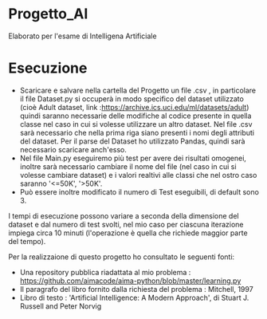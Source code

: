# Progetto_AI
Elaborato per l'esame di Intelligena Artificiale
# Esecuzione
- Scaricare e  salvare nella cartella del Progetto un file .csv , in particolare il file Dataset.py si occuperà in modo specifico del dataset utilizzato (cioè Adult dataset, link :https://archive.ics.uci.edu/ml/datasets/adult) quindi saranno necessarie delle modifiche al codice presente in quella classe nel caso in cui si volesse utilizzare un altro dataset. Nel file .csv sarà necessario che nella prima riga siano presenti i nomi degli attributi del dataset. Per il parse del Dataset ho utilizzato Pandas, quindi sarà necessario scaricare anch'esso.
- Nel file Main.py eseguiremo più test per avere dei risultati omogenei, inoltre sarà necessario cambiare il nome del file (nel caso in cui si volesse cambiare dataset) e i valori realtivi alle classi che nel ostro caso saranno '<=50K', '>50K'. 
- Può essere inoltre modificato il numero di Test eseguibili, di default sono 3.

I tempi di esecuzione possono variare a seconda della dimensione del dataset e  dal numero di test svolti, nel mio caso per ciascuna iterazione impiega circa 10 minuti (l'operazione è quella che richiede maggior parte del tempo).

Per la realizzaione di questo progetto ho consultato le seguenti fonti:
- Una repository pubblica riadattata al mio problema : https://github.com/aimacode/aima-python/blob/master/learning.py
- Il paragrafo del libro fornito dalla richiesta del problema : Mitchell, 1997
- Libro di testo : 'Artificial Intelligence: A Modern Approach', di Stuart J. Russell and Peter Norvig
